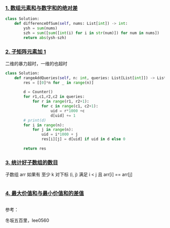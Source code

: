 
### [1. 数组元素和与数字和的绝对差](https://leetcode.cn/problems/difference-between-element-sum-and-digit-sum-of-an-array/)

```python
class Solution:
    def differenceOfSum(self, nums: List[int]) -> int:
        ysh = sum(nums)
        szh = sum([sum([int(i) for i in str(num)]) for num in nums])
        return abs(ysh-szh)
```

### [2. 子矩阵元素加 1](https://leetcode.cn/problems/increment-submatrices-by-one/)

二维的暴力超时，一维的也超时
```python
class Solution:
    def rangeAddQueries(self, n: int, queries: List[List[int]]) -> List[List[int]]:
        res = [[0]*n for _ in range(n)]
        
        d = Counter()
        for r1,c1,r2,c2 in queries:
            for r in range(r1, r2+1):
                for c in range(c1, c2+1):
                    uid = r*1000 +c
                    d[uid] += 1
        # print(d)
        for i in range(n):
            for j in range(n):
                uid = i*1000 + j
                res[i][j] = d[uid] if uid in d else 0
        
        return res
```

### [3. 统计好子数组的数目](https://leetcode.cn/problems/count-the-number-of-good-subarrays/)

子数组 arr 如果有 至少 k 对下标 (i, j) 满足 i < j 且 arr[i] == arr[j]

```python

```

### [4. 最大价值和与最小价值和的差值](https://leetcode.cn/problems/difference-between-maximum-and-minimum-price-sum/)

```python

```

参考：

冬坂五百里，lee0560